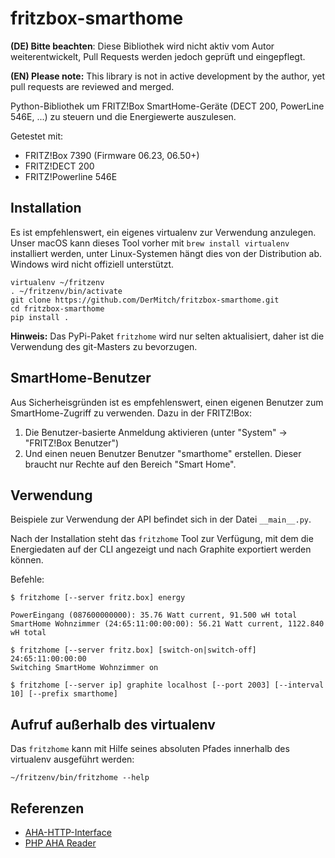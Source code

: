 fritzbox-smarthome
==================

**(DE) Bitte beachten**: Diese Bibliothek wird nicht aktiv vom Autor weiterentwickelt, Pull Requests werden jedoch geprüft und eingepflegt.

**(EN) Please note:** This library is not in active development by the author, yet pull requests are reviewed and merged.

Python-Bibliothek um FRITZ!Box SmartHome-Geräte (DECT 200, PowerLine 546E, ...) zu steuern und die Energiewerte auszulesen.

Getestet mit:

* FRITZ!Box 7390 (Firmware 06.23, 06.50+)
* FRITZ!DECT 200
* FRITZ!Powerline 546E

Installation
------------

Es ist empfehlenswert, ein eigenes virtualenv zur Verwendung anzulegen. Unser macOS kann dieses Tool vorher mit `brew install virtualenv` installiert werden, unter Linux-Systemen hängt dies von der Distribution ab. Windows wird nicht offiziell unterstützt.

```
virtualenv ~/fritzenv
. ~/fritzenv/bin/activate
git clone https://github.com/DerMitch/fritzbox-smarthome.git
cd fritzbox-smarthome
pip install .
```

**Hinweis:** Das PyPi-Paket `fritzhome` wird nur selten aktualisiert, daher ist die Verwendung des git-Masters zu bevorzugen.

SmartHome-Benutzer
------------------

Aus Sicherheisgründen ist es empfehlenswert, einen eigenen Benutzer zum SmartHome-Zugriff zu verwenden. Dazu in der FRITZ!Box:

1. Die Benutzer-basierte Anmeldung aktivieren (unter "System" -> "FRITZ!Box Benutzer")
2. Und einen neuen Benutzer Benutzer "smarthome" erstellen. Dieser braucht nur Rechte auf den Bereich "Smart Home".


Verwendung
----------

Beispiele zur Verwendung der API befindet sich in der Datei `__main__.py`.

Nach der Installation steht das `fritzhome` Tool zur Verfügung, mit dem die Energiedaten auf der CLI angezeigt und nach Graphite exportiert werden können.

Befehle:

```
$ fritzhome [--server fritz.box] energy

PowerEingang (087600000000): 35.76 Watt current, 91.500 wH total
SmartHome Wohnzimmer (24:65:11:00:00:00): 56.21 Watt current, 1122.840 wH total
```

```
$ fritzhome [--server fritz.box] [switch-on|switch-off] 24:65:11:00:00:00
Switching SmartHome Wohnzimmer on
```

```
$ fritzhome [--server ip] graphite localhost [--port 2003] [--interval 10] [--prefix smarthome]
```

Aufruf außerhalb des virtualenv
-------------------------------

Das `fritzhome` kann mit Hilfe seines absoluten Pfades innerhalb des virtualenv ausgeführt werden:

```
~/fritzenv/bin/fritzhome --help
```

Referenzen
----------

* [AHA-HTTP-Interface](https://avm.de/fileadmin/user_upload/Global/Service/Schnittstellen/AHA-HTTP-Interface.pdf)
* [PHP AHA Reader](http://www.tdressler.net/ipsymcon/download/fritz_aha_reader2.phps)
